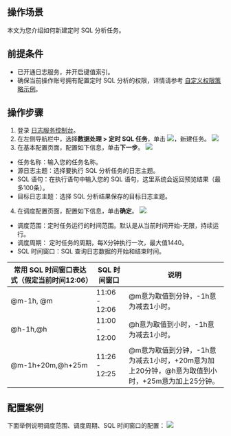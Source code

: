 ## 操作场景

本文为您介绍如何新建定时 SQL 分析任务。

## 前提条件

- 已开通日志服务，并开启键值索引。
- 确保当前操作账号拥有配置定时 SQL 分析的权限，详情请参考 [自定义权限策略示例](https://cloud.tencent.com/document/product/614/68374#.E5.AE.9A.E6.97.B6-sql-.E5.88.86.E6.9E.90.E7.9B.B8.E5.85.B3)。

## 操作步骤

1. 登录 [日志服务控制台](https://console.cloud.tencent.com/cls/overview)。
2. 在左侧导航栏中，选择**数据处理 > 定时 SQL 任务**，单击 ![](https://qcloudimg.tencent-cloud.cn/raw/5829c3928eef93b45e7d92b840fc38cc.png)，新建任务。
![](https://qcloudimg.tencent-cloud.cn/raw/f6393fea051b4a0445749476f9bda34a.png)
3. 在基本配置页面，配置如下信息，单击**下一步**。
![](https://qcloudimg.tencent-cloud.cn/raw/9637b8c57e97431452d3a2f55a45ed55.png)
 - 任务名称：输入您的任务名称。
 - 源日志主题：选择要执行 SQL 分析任务的日志主题。
 - SQL 语句：在执行语句中输入您的 SQL 语句，这里系统会返回预览结果（最多100条）。
 - 目标日志主题：选择 SQL 分析结果保存的目标日志主题。 
4. 在调度配置页面，配置如下信息，单击**确定**。
![](https://qcloudimg.tencent-cloud.cn/raw/9ca2e9490c6190336962f128058ac759.png)
 - 调度范围：定时任务运行的时间范围。默认是从当前时间开始-无限，持续运行。
 - 调度周期： 定时任务的周期，每X分钟执行一次，最大值1440。
 - SQL 时间窗口：SQL 查询日志数据的开始和结束时间。
<table>
<thead>
<tr>
<th>常用 SQL 时间窗口表达式（假定当前时间12:06）</th><th style="width: 15%;">SQL 时间窗口</th><th>说明</th>
</tr>
</thead>
<tbody><tr>
<td>@m-1h, @m</td>
<td>11:06 - 12:06</td>
<td>@m意为取值到分钟，-1h意为减去1小时。</td>
</tr>
<tr>
<td>@h-1h,@h</td>
<td>11:00 - 12:00</td>
<td>@h意为取值到小时，-1h意为减去1小时。</td>
</tr>
<tr>
<td>@m-1h+20m,@h+25m</td>
<td>11:26 - 12:25</td>
<td>@m意为取值到分钟，-1h意为减去1小时，+20m意为加上20分钟，@h意为取值到小时，+25m意为加上25分钟。</td>
</tr>
</tbody></table>

## 配置案例

下面举例说明调度范围、调度周期、SQL 时间窗口的配置：
![](https://qcloudimg.tencent-cloud.cn/raw/7071fcee005086e7f3e901606b454fc8.png)
